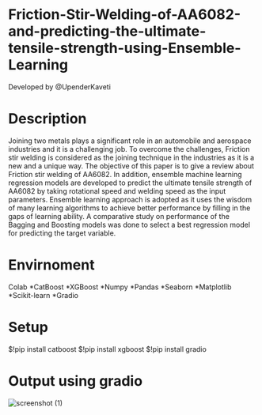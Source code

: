 # Friction-Stir-Welding-of-AA6082-and-predicting-the-ultimate-tensile-strength-using-Ensemble-Learning

Developed by @UpenderKaveti

# Description
Joining two metals plays a significant role in an automobile and aerospace industries and it is a challenging job. To overcome the challenges, Friction stir welding is considered as the joining technique in the industries as it is a new and a unique way. The objective of this paper is to give a review about Friction stir welding of AA6082. In addition, ensemble machine learning regression models are developed to predict the ultimate tensile strength of AA6082 by taking rotational speed and welding speed as the input parameters. Ensemble learning approach is adopted as it uses the wisdom of many learning algorithms to achieve better performance by filling in the gaps of learning ability. A comparative study on performance of the Bagging and Boosting models was done to select a best regression model for predicting the target variable. 

# Envirnoment

Colab
*CatBoost
*XGBoost
*Numpy
*Pandas
*Seaborn
*Matplotlib
*Scikit-learn
*Gradio

# Setup

$!pip install catboost
$!pip install xgboost
$!pip install gradio

# Output using gradio

![screenshot (1)](https://user-images.githubusercontent.com/83408384/116570370-d9555900-a927-11eb-830f-470435336561.png)
